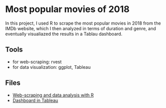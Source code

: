 # Most popular movies of 2018

In this project, I used R to scrape the most popular movies in 2018 from the IMDb website, which I then analyzed in terms of duration and genre, and eventually visualiazed the results in a Tablau dashboard.

## Tools
- for web-scraping: rvest
- for data visualization: ggplot, Tableau

## Files
- [Web-scraping and data analysis with R](https://github.com/lorenanda/imdb/blob/master/imdb_top_2018.R)
- [Dashboard in Tableau](https://github.com/lorenanda/imdb/blob/master/imdb_watchlist.twb)
